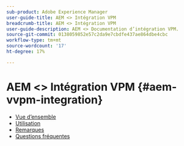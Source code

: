 ```yaml
---
sub-product: Adobe Experience Manager
user-guide-title: AEM <> Intégration VPM
breadcrumb-title: AEM <> Intégration VPM
user-guide-description: AEM <> Documentation d’intégration VPM.
source-git-commit: 0138059852e57c2da9e7cbdfe437ae864dbe4cbc
workflow-type: tm+mt
source-wordcount: '17'
ht-degree: 17%

---
```



# AEM &lt;> Intégration VPM {#aem-vvpm-integration}

+ [Vue d’ensemble](overview.md)
+ [Utilisation](usage.md)
+ [Remarques](notices.md)
+ [Questions fréquentes](faq.md)